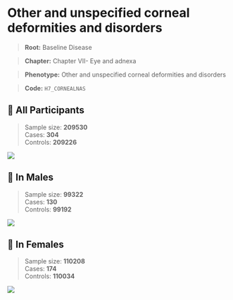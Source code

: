 # Other and unspecified corneal deformities and disorders

> **Root:** Baseline Disease  

> **Chapter:** Chapter VII- Eye and adnexa  

> **Phenotype:** Other and unspecified corneal deformities and disorders  

> **Code:** `H7_CORNEALNAS`

## 🧪 All Participants  
> Sample size: **209530**  
> Cases: **304**  
> Controls: **209226**
<img src="/Disease/Figures/ALL/Incidence/H7_CORNEALNAS.png"/>
<CsvTable src="/public/Disease/Data/ALL/Incidence/COX_H7_CORNEALNAS.csv" label="🔍 View full results" />

## 👨 In Males  
> Sample size: **99322**  
> Cases: **130**  
> Controls: **99192**
<img src="/Disease/Figures/Male/Incidence/H7_CORNEALNAS.png"/>
<CsvTable src="/public/Disease/Data/Male/Incidence/COX_H7_CORNEALNAS.csv" label="🔍 View full results" />

## 👩 In Females  
> Sample size: **110208**  
> Cases: **174**  
> Controls: **110034**
<img src="/Disease/Figures/Female/Incidence/H7_CORNEALNAS.png"/>
<CsvTable src="/public/Disease/Data/Female/Incidence/COX_H7_CORNEALNAS.csv" label="🔍 View full results" />
